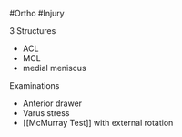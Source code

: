 #Ortho #Injury

3 Structures
- ACL
- MCL
- medial meniscus

Examinations
- Anterior drawer
- Varus stress
- [[McMurray Test]] with external rotation